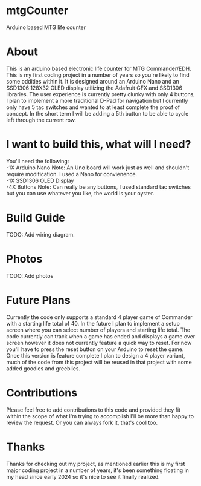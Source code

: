# mtgCounter
Arduino based MTG life counter

# About
This is an arduino based electronic life counter for MTG Commander/EDH. This is my first coding project in a number of years so you're likely to find some oddities within it. It is designed around an Arduino Nano and an SSD1306 128X32 OLED display utilizing the Adafruit GFX and SSD1306 libraries. The user experience is currently pretty clunky with only 4 buttons, I plan to implement a more traditional D-Pad for navigation but I currently only have 5 tac switches and wanted to at least complete the proof of concept. In the short term I will be adding a 5th button to be able to cycle left through the current row. 
# I want to build this, what will I need?
You'll need the following:  
-1X Arduino Nano Note: An Uno board will work just as well and shouldn't require modification. I used a Nano for convienence.  
-1X SSD1306 OLED Display  
-4X Buttons Note: Can really be any buttons, I used standard tac switches but you can use whatever you like, the world is your oyster.  

# Build Guide
TODO: Add wiring diagram.  
# Photos
TODO: Add photos  
# Future Plans
Currently the code only supports a standard 4 player game of Commander with a starting life total of 40. In the future I plan to implement a setup screen where you can select number of players and starting life total.
The code currently can track when a game has ended and displays a game over screen however it does not currently feature a quick way to reset. For now you'll have to press the reset button on your Arduino to reset the game.  
Once this version is feature complete I plan to design a 4 player variant, much of the code from this project will be reused in that project with some added goodies and greeblies.  
# Contributions
Please feel free to add contributions to this code and provided they fit within the scope of what I'm trying to accomplish I'll be more than happy to review the request. Or you can always fork it, that's cool too.
# Thanks
Thanks for checking out my project, as mentioned earlier this is my first major coding project in a number of years, it's been something floating in my head since early 2024 so it's nice to see it finally realized. 
  
